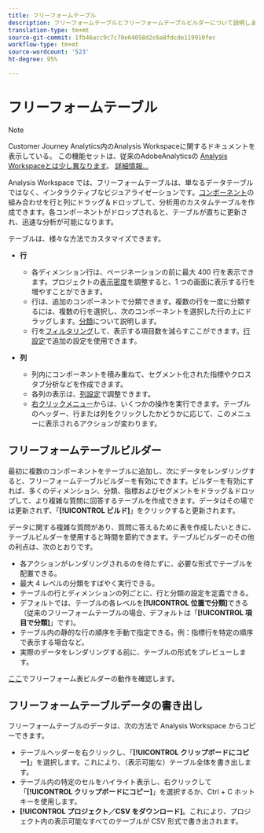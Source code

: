 ```yaml
---
title: フリーフォームテーブル
description: フリーフォームテーブルとフリーフォームテーブルビルダーについて説明します
translation-type: tm+mt
source-git-commit: 1fb46acc9c7c70e64058d2c6a8fdcde119910fec
workflow-type: tm+mt
source-wordcount: '523'
ht-degree: 95%

---
```



# フリーフォームテーブル

>[!NOTE]
>
>Customer Journey Analytics内のAnalysis Workspaceに関するドキュメントを表示している。 この機能セットは、従来のAdobeAnalyticsの [Analysis Workspaceとは少し異なります](https://docs.adobe.com/content/help/ja-JP/analytics/analyze/analysis-workspace/home.html)。 [詳細情報...](/help/getting-started/cja-aa.md)

Analysis Workspace では、フリーフォームテーブルは、単なるデータテーブルではなく、インタラクティブなビジュアライゼーションです。[コンポーネント](/help/components/overview.md)の組み合わせを行と列にドラッグ＆ドロップして、分析用のカスタムテーブルを作成できます。各コンポーネントがドロップされると、テーブルが直ちに更新され、迅速な分析が可能になります。

テーブルは、様々な方法でカスタマイズできます。

* **行**
   * 各ディメンション行は、ページネーションの前に最大 400 行を表示できます。プロジェクトの[表示密度](/help/analysis-workspace/build-workspace-project/view-density.md)を調整すると、1 つの画面に表示する行を増やすことができます。
   * 行は、追加のコンポーネントで分類できます。複数の行を一度に分類するには、複数の行を選択し、次のコンポーネントを選択した行の上にドラッグします。[分類](/help/components/dimensions/t-breakdown-fa.md)について説明します。
   * 行を[フィルタリング](/help/analysis-workspace/build-workspace-project/pagination-filtering-sorting.md)して、表示する項目数を減らすここができます。[行設定](/help/analysis-workspace/build-workspace-project/column-row-settings/table-settings.md)で追加の設定を使用できます。

* **列**
   * 列内にコンポーネントを積み重ねて、セグメント化された指標やクロスタブ分析などを作成できます。
   * 各列の表示は、[列設定](/help/analysis-workspace/build-workspace-project/column-row-settings/column-settings.md)で調整できます。
   * [右クリックメニュー](https://docs.adobe.com/content/help/en/analytics-learn/tutorials/analysis-workspace/building-freeform-tables/using-the-right-click-menu.html)からは、いくつかの操作を実行できます。テーブルのヘッダー、行または列をクリックしたかどうかに応じて、このメニューに表示されるアクションが変わります。

## フリーフォームテーブルビルダー

最初に複数のコンポーネントをテーブルに追加し、次にデータをレンダリングすると、フリーフォームテーブルビルダーを有効にできます。ビルダーを有効にすれば、多くのディメンション、分類、指標およびセグメントをドラッグ＆ドロップして、より複雑な質問に回答するテーブルを作成できます。データはその場では更新されず、「**[!UICONTROL ビルド]**」をクリックすると更新されます。

データに関する複雑な質問があり、質問に答えるために表を作成したいときに、テーブルビルダーを使用すると時間を節約できます。テーブルビルダーのその他の利点は、次のとおりです。

* 各アクションがレンダリングされるのを待たずに、必要な形式でテーブルを配置できる。
* 最大 4 レベルの分類をすばやく実行できる。
* テーブルの行とディメンションの列ごとに、行と分類の設定を定義できる。
* デフォルトでは、テーブルの各レベルを&#x200B;**[!UICONTROL 位置で分類]**&#x200B;できる（従来のフリーフォームテーブルの場合、デフォルトは「**[!UICONTROL 項目で分類]**」です)。
* テーブル内の静的な行の順序を手動で指定できる。例：指標行を特定の順序で表示する場合など。
* 実際のデータをレンダリングする前に、テーブルの形式をプレビューします。

[ここ](https://youtu.be/GUMWiJAmMGI)でフリーフォーム表ビルダーの動作を確認します。

## フリーフォームテーブルデータの書き出し

フリーフォームテーブルのデータは、次の方法で Analysis Workspace からコピーできます。

* テーブルヘッダーを右クリックし、「**[!UICONTROL クリップボードにコピー]**」を選択します。これにより、（表示可能な）テーブル全体を書き出します。
* テーブル内の特定のセルをハイライト表示し、右クリックして「**[!UICONTROL クリップボードにコピー]**」を選択するか、Ctrl + C ホットキーを使用します。
* **[!UICONTROL プロジェクト／CSV をダウンロード]**。これにより、プロジェクト内の表示可能なすべてのテーブルが CSV 形式で書き出されます。
